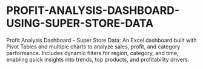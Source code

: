 # PROFIT-ANALYSIS-DASHBOARD-USING-SUPER-STORE-DATA
Profit Analysis Dashboard – Super Store Data: An Excel dashboard built with Pivot Tables and multiple charts to analyze sales, profit, and category performance. Includes dynamic filters for region, category, and time, enabling quick insights into trends, top products, and profitability drivers.
